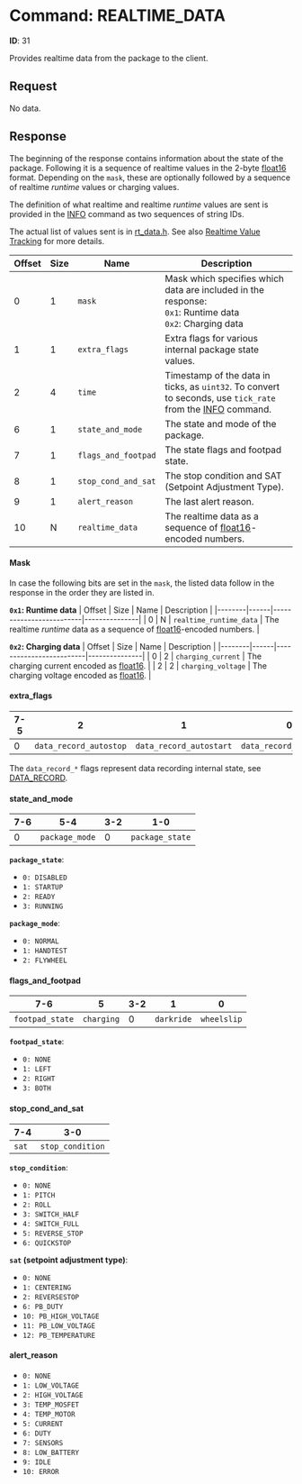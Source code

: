 # Command: REALTIME_DATA

**ID**: 31

Provides realtime data from the package to the client.

## Request

No data.

## Response

The beginning of the response contains information about the state of the package. Following it is a sequence of realtime values in the 2-byte [float16](float16.md) format. Depending on the `mask`, these are optionally followed by a sequence of realtime _runtime_ values or charging values.

The definition of what realtime and realtime _runtime_ values are sent is provided in the [INFO](INFO.md) command as two sequences of string IDs.

The actual list of values sent is in [rt_data.h](/src/rt_data.h). See also [Realtime Value Tracking](../realtime_value_tracking.md) for more details.

| Offset | Size | Name                  | Description   |
|--------|------|-----------------------|---------------|
| 0      | 1    | `mask`                | Mask which specifies which data are included in the response:<br> `0x1`: Runtime data<br> `0x2`: Charging data |
| 1      | 1    | `extra_flags`         | Extra flags for various internal package state values. |
| 2      | 4    | `time`                | Timestamp of the data in ticks, as `uint32`. To convert to seconds, use `tick_rate` from the [INFO](INFO.md) command. |
| 6      | 1    | `state_and_mode`      | The state and mode of the package. |
| 7      | 1    | `flags_and_footpad`   | The state flags and footpad state. |
| 8      | 1    | `stop_cond_and_sat`   | The stop condition and SAT (Setpoint Adjustment Type). |
| 9      | 1    | `alert_reason`        | The last alert reason. |
| 10     | N    | `realtime_data`       | The realtime data as a sequence of [float16](float16.md)-encoded numbers. |

#### Mask

In case the following bits are set in the `mask`, the listed data follow in the response in the order they are listed in.

**`0x1`: Runtime data**
| Offset | Size | Name                    | Description   |
|--------|------|-------------------------|---------------|
| 0      | N    | `realtime_runtime_data` | The realtime _runtime_ data as a sequence of [float16](float16.md)-encoded numbers. |

**`0x2`: Charging data**
| Offset | Size | Name                    | Description   |
|--------|------|-------------------------|---------------|
| 0      | 2    | `charging_current` | The charging current encoded as [float16](float16.md). |
| 2      | 2    | `charging_voltage` | The charging voltage encoded as [float16](float16.md). |

#### extra_flags

| 7-5 |                      2 |                       1 |                       0 |
|-----|------------------------|-------------------------|-------------------------|
|   0 | `data_record_autostop` | `data_record_autostart` | `data_record_recording` |

The `data_record_*` flags represent data recording internal state, see [DATA_RECORD](DATA_RECORD.md).

#### state_and_mode

| 7-6 |            5-4 | 3-2 |             1-0 |
|-----|----------------|-----|-----------------|
|   0 | `package_mode` |   0 | `package_state` |

**`package_state`**:
- `0: DISABLED`
- `1: STARTUP`
- `2: READY`
- `3: RUNNING`

**`package_mode`**:
- `0: NORMAL`
- `1: HANDTEST`
- `2: FLYWHEEL`

#### flags_and_footpad

|             7-6 |          5 | 3-2 |          1 |           0 |
|-----------------|------------|-----|------------|-------------|
| `footpad_state` | `charging` |   0 | `darkride` | `wheelslip` |

**`footpad_state`**:
- `0: NONE`
- `1: LEFT`
- `2: RIGHT`
- `3: BOTH`

#### stop_cond_and_sat

|   7-4 |              3-0 |
|-------|------------------|
| `sat` | `stop_condition` |

**`stop_condition`**:
- `0: NONE`
- `1: PITCH`
- `2: ROLL`
- `3: SWITCH_HALF`
- `4: SWITCH_FULL`
- `5: REVERSE_STOP`
- `6: QUICKSTOP`

**`sat` (setpoint adjustment type)**:
- `0: NONE`
- `1: CENTERING`
- `2: REVERSESTOP`
- `6: PB_DUTY`
- `10: PB_HIGH_VOLTAGE`
- `11: PB_LOW_VOLTAGE`
- `12: PB_TEMPERATURE`

#### alert_reason

- `0: NONE`
- `1: LOW_VOLTAGE`
- `2: HIGH_VOLTAGE`
- `3: TEMP_MOSFET`
- `4: TEMP_MOTOR`
- `5: CURRENT`
- `6: DUTY`
- `7: SENSORS`
- `8: LOW_BATTERY`
- `9: IDLE`
- `10: ERROR`
